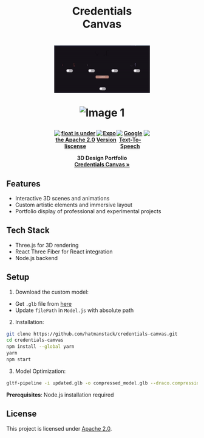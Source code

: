 <div align="center" style="display: block;margin-left: auto;margin-right: auto;width: 50%;">
<h1>Credentials Canvas</h1>
<h1 >
 <p align="center">
    <td><img src="https://github.com/HatmanStack/credentials-canvas/blob/main/public/ez.gif" alt="Image 1"></td></p>
     <p align="center">
    <td><img src="https://github.com/HatmanStack/credentials-canvas/blob/main/public/house.gif" alt="Image 1"></td></p>
</h1>
<div style="display: flex; justify-content: center; align-items: center;">
  <h4 style="margin: 0; display: flex;">
    <a href="https://www.apache.org/licenses/LICENSE-2.0.html">
      <img src="https://img.shields.io/badge/license-Apache%202.0-blue" alt="float is under the Apache 2.0 liscense" />
    </a>
    <a href="https://r3f.docs.pmnd.rs/getting-started/introduction">
      <img src="https://img.shields.io/badge/React%20Fiber-violet" alt="Expo Version" />
    </a>
    <a href="https://threejs.org/">
      <img src="https://img.shields.io/badge/Three.js-yellow" alt="Google Text-To-Speech" />
    </a>
    <a href="https://www.python.org/downloads/">
    <img src="https://img.shields.io/badge/Blender%204.3-green">
    </a>
  </h4>
</div>

  <p><b>3D Design Portfolio <br> <a href="https://cg-portfolio.com"> Credentials Canvas » </a> </b> </p>
</div>

## Features
- Interactive 3D scenes and animations
- Custom artistic elements and immersive layout
- Portfolio display of professional and experimental projects

## Tech Stack
- Three.js for 3D rendering
- React Three Fiber for React integration
- Node.js backend

## Setup

1. Download the custom model:
- Get `.glb` file from [here](https://production.dld9ll6ojjns2.amplifyapp.com/compressed_model.glb)
- Update `filePath` in `Model.js` with absolute path

2. Installation:
```bash
git clone https://github.com/hatmanstack/credentials-camvas.git
cd credentials-camvas
npm install --global yarn
yarn
npm start
```

3. Model Optimization:
```bash
gltf-pipeline -i updated.glb -o compressed_model.glb --draco.compressionLevel=7 --keepUnusedElements --keepDefaultScene
```

**Prerequisites**: Node.js installation required

## License

This project is licensed under [Apache 2.0](https://www.apache.org/licenses/LICENSE-2.0).
